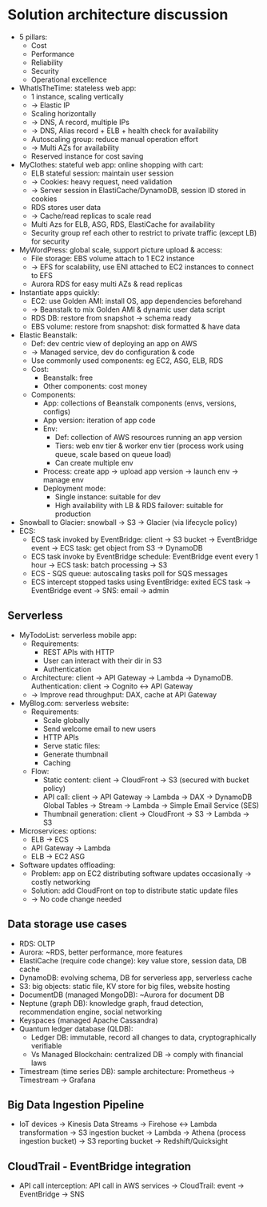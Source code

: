 # Solution architecture discussion
- 5 pillars:
  - Cost
  - Performance
  - Reliability
  - Security
  - Operational excellence
- WhatIsTheTime: stateless web app:
  - 1 instance, scaling vertically
  - -> Elastic IP
  - Scaling horizontally
  - -> DNS, A record, multiple IPs
  - -> DNS, Alias record + ELB + health check for availability
  - Autoscaling group: reduce manual operation effort
  - -> Multi AZs for availability
  - Reserved instance for cost saving
- MyClothes: stateful web app: online shopping with cart:
  - ELB stateful session: maintain user session
  - -> Cookies: heavy request, need validation
  - -> Server session in ElastiCache/DynamoDB, session ID stored in cookies
  - RDS stores user data
  - -> Cache/read replicas to scale read
  - Multi Azs for ELB, ASG, RDS, ElastiCache for availability
  - Security group ref each other to restrict to private traffic (except LB) for security
- MyWordPress: global scale, support picture upload & access:
  - File storage: EBS volume attach to 1 EC2 instance
  - -> EFS for scalability, use ENI attached to EC2 instances to connect to EFS
  - Aurora RDS for easy multi AZs & read replicas
- Instantiate apps quickly:
  - EC2: use Golden AMI: install OS, app dependencies beforehand
  - -> Beanstalk to mix Golden AMI & dynamic user data script
  - RDS DB: restore from snapshot -> schema ready
  - EBS volume: restore from snapshot: disk formatted & have data
- Elastic Beanstalk:
  - Def: dev centric view of deploying an app on AWS
  - -> Managed service, dev do configuration & code
  - Use commonly used components: eg EC2, ASG, ELB, RDS
  - Cost:
    - Beanstalk: free
    - Other components: cost money
  - Components:
    - App: collections of Beanstalk components (envs, versions, configs)
    - App version: iteration of app code
    - Env:
      - Def: collection of AWS resources running an app version
      - Tiers: web env tier & worker env tier (process work using queue, scale based on queue load)
      - Can create multiple env
    - Process: create app -> upload app version -> launch env -> manage env
    - Deployment mode:
      - Single instance: suitable for dev
      - High availability with LB & RDS failover: suitable for production
- Snowball to Glacier: snowball -> S3 -> Glacier (via lifecycle policy)
- ECS:
  - ECS task invoked by EventBridge: client -> S3 bucket -> EventBridge event -> ECS task: get object from S3 -> DynamoDB
  - ECS task invoke by EventBridge schedule: EventBridge event every 1 hour -> ECS task: batch processing -> S3
  - ECS - SQS queue: autoscaling tasks poll for SQS messages
  - ECS intercept stopped tasks using EventBridge: exited ECS task -> EventBridge event -> SNS: email -> admin
## Serverless
- MyTodoList: serverless mobile app:
  - Requirements:
    - REST APIs with HTTP
    - User can interact with their dir in S3
    - Authentication
  - Architecture: client -> API Gateway -> Lambda -> DynamoDB. Authentication: client -> Cognito <-> API Gateway
  - -> Improve read throughput: DAX, cache at API Gateway
- MyBlog.com: serverless website:
  - Requirements:
    - Scale globally
    - Send welcome email to new users
    - HTTP APIs
    - Serve static files: 
    - Generate thumbnail
    - Caching
  - Flow:
    - Static content: client -> CloudFront -> S3 (secured with bucket policy)
    - API call: client -> API Gateway -> Lambda -> DAX -> DynamoDB Global Tables -> Stream -> Lambda -> Simple Email Service (SES)
    - Thumbnail generation: client -> CloudFront -> S3 -> Lambda -> S3
- Microservices: options:
  - ELB -> ECS
  - API Gateway -> Lambda
  - ELB -> EC2 ASG
- Software updates offloading:
  - Problem: app on EC2 distributing software updates occasionally -> costly networking
  - Solution: add CloudFront on top to distribute static update files
  - -> No code change needed
## Data storage use cases
- RDS: OLTP
- Aurora: ~RDS, better performance, more features
- ElastiCache (require code change): key value store, session data, DB cache
- DynamoDB: evolving schema, DB for serverless app, serverless cache
- S3: big objects: static file, KV store for big files, website hosting
- DocumentDB (managed MongoDB): ~Aurora for document DB
- Neptune (graph DB): knowledge graph, fraud detection, recommendation engine, social networking
- Keyspaces (managed Apache Cassandra)
- Quantum ledger database (QLDB):
  - Ledger DB: immutable, record all changes to data, cryptographically verifiable
  - Vs Managed Blockchain: centralized DB -> comply with financial laws
- Timestream (time series DB): sample architecture: Prometheus -> Timestream -> Grafana
## Big Data Ingestion Pipeline
- IoT devices -> Kinesis Data Streams -> Firehose <-> Lambda transformation -> S3 ingestion bucket
  -> Lambda -> Athena (process ingestion bucket) -> S3 reporting bucket -> Redshift/Quicksight
## CloudTrail - EventBridge integration
- API call interception: API call in AWS services -> CloudTrail: event -> EventBridge -> SNS